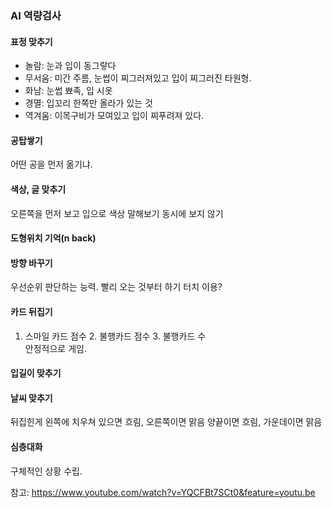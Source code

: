 ### AI 역량검사
#### 표정 맞추기
* 놀람: 눈과 입이 동그랗다
* 무서움: 미간 주름, 눈썹이 찌그러져있고 입이 찌그러진 타원형.
* 화남: 눈썹 뾰족, 입 시옷
* 경멸: 입꼬리 한쪽만 올라가 있는 것
* 역겨움: 이목구비가 모여있고 입이 찌푸려져 있다.

#### 공탑쌓기
어떤 공을 먼저 옮기냐.

#### 색상, 글 맞추기
오른쪽을 먼저 보고 입으로 색상 말해보기
동시에 보지 않기

#### 도형위치 기억(n back)

#### 방향 바꾸기
우선순위 판단하는 능력. 빨리 오는 것부터 하기
터치 이용?

#### 카드 뒤집기
1. 스마일 카드 점수 2. 불행카드 점수 3. 불행카드 수<br>
안정적으로 게임.

#### 입길이 맞추기

#### 날씨 맞추기
뒤집힌게 왼쪽에 치우쳐 있으면 흐림, 오른쪽이면 맑음
양끝이면 흐림, 가운데이면 맑음

#### 심층대화
구체적인 상황 수립.

참고: https://www.youtube.com/watch?v=YQCFBt7SCt0&feature=youtu.be
